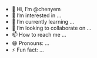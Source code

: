 - 👋 Hi, I’m @chenyem
- 👀 I’m interested in ...
- 🌱 I’m currently learning ...
- 💞️ I’m looking to collaborate on ...
- 📫 How to reach me ...
- 😄 Pronouns: ...
- ⚡ Fun fact: ...

<!---
chenyem/chenyem is a ✨ special ✨ repository because its `README.md` (this file) appears on your GitHub profile.
You can click the Preview link to take a look at your changes.
--->
